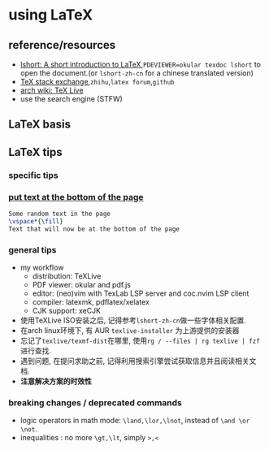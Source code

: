 # using LaTeX

## reference/resources

- [lshort: A short introduction to LaTeX](https://www.ctan.org/tex-archive/info/lshort/),`PDEVIEWER=okular texdoc lshort` to open the document.(or `lshort-zh-cn` for a chinese translated version)
- [TeX stack exchange](https://tex.stackexchange.com/),`zhihu`,`latex forum`,`github`
- [arch wiki: TeX Live](https://wiki.archlinux.org/title/TeX_Live)
- use the search engine (STFW)

## LaTeX basis

## LaTeX tips

### specific tips

### [put text at the bottom of the page](https://tex.stackexchange.com/questions/245247/putting-text-at-the-bottom-of-the-page)

```latex
Some random text in the page
\vspace*{\fill}
Text that will now be at the bottom of the page
```

### general tips

- my workflow
  - distribution: TeXLive
  - PDF viewer: okular and pdf.js
  - editor: (neo)vim with TexLab LSP server and coc.nvim LSP client
  - compiler: latexmk, pdflatex/xelatex
  - CJK support: xeCJK
- 使用TeXLive ISO安装之后, 记得参考`lshort-zh-cn`做一些字体相关配置.
- 在arch linux环境下, 有 AUR `texlive-installer` 为上游提供的安装器
- 忘记了`texlive/texmf-dist`在哪里, 使用`rg / --files | rg texlive | fzf`进行查找.
- 遇到问题, 在提问求助之前, 记得利用搜索引擎尝试获取信息并且阅读相关文档.
- **注意解决方案的时效性**

### breaking changes / deprecated commands

- logic operators in math mode: `\land,\lor,\lnot`, instead of `\and \or \not`.
- inequalities : no more `\gt,\lt`, simply `>,<`

